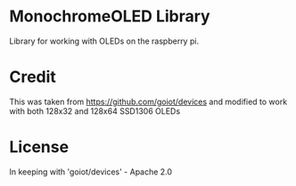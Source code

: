 # MonochromeOLED Library

Library for working with OLEDs on the raspberry pi.

# Credit

This was taken from https://github.com/goiot/devices and modified to work
with both 128x32 and 128x64 SSD1306 OLEDs

# License

In keeping with 'goiot/devices' - Apache 2.0
